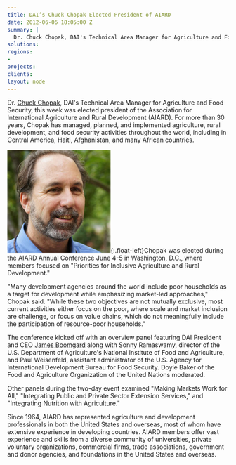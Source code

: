 ```yaml
---
title: DAI’s Chuck Chopak Elected President of AIARD
date: 2012-06-06 18:05:00 Z
summary: |
  Dr. Chuck Chopak, DAI's Technical Area Manager for Agriculture and Food Security, this week was elected president of the Association for International Agriculture and Rural Development (AIARD). For more than 30 years, Chopak has managed, planned, and implemented agriculture, rural development, and food security activities throughout the world, including in Central America, Haiti, Afghanistan, and many African countries.
solutions:
regions:
-
projects:
clients:
layout: node
---
```

Dr. [Chuck Chopak][1], DAI's Technical Area Manager for Agriculture and Food Security, this week was elected president of the Association for International Agriculture and Rural Development (AIARD). For more than 30 years, Chopak has managed, planned, and implemented agriculture, rural development, and food security activities throughout the world, including in Central America, Haiti, Afghanistan, and many African countries.

![Chuck Chopak][2]{:.float-left}Chopak was elected during the AIARD Annual Conference June 4-5 in Washington, D.C., where members focused on "Priorities for Inclusive Agriculture and Rural Development."

"Many development agencies around the world include poor households as a target for development while emphasizing market-led approaches," Chopak said. "While these two objectives are not mutually exclusive, most current activities either focus on the poor, where scale and market inclusion are challenge, or focus on value chains, which do not meaningfully include the participation of resource-poor households."

The conference kicked off with an overview panel featuring DAI President and CEO [James Boomgard][3] along with Sonny Ramaswamy, director of the U.S. Department of Agriculture's National Institute of Food and Agriculture, and Paul Weisenfeld, assistant administrator of the U.S. Agency for International Development Bureau for Food Security. Doyle Baker of the Food and Agriculture Organization of the United Nations moderated.

Other panels during the two-day event examined "Making Markets Work for All," "Integrating Public and Private Sector Extension Services," and "Integrating Nutrition with Agriculture."

Since 1964, AIARD has represented agriculture and development professionals in both the United States and overseas, most of whom have extensive experience in developing countries. AIARD members offer vast experience and skills from a diverse community of universities, private voluntary organizations, commercial firms, trade associations, government and donor agencies, and foundations in the United States and overseas.

[1]: /who-we-are/our-team/chuck-chopak
[2]: /assets/images/news/Chopak.jpg
[3]: /who-we-are/leadership/james-boomgard

